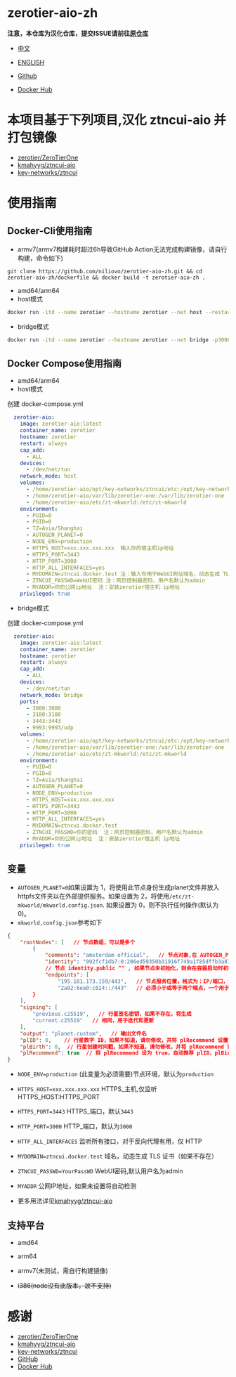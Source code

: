 # zerotier-aio-zh

**注意，本仓库为汉化仓库，提交ISSUE请前往[原仓库](https://github.com/kmahyyg/ztncui-aio)**

- [中文](./README.md)
- [ENGLISH](./README_EN.md)

- [Github](https://github.com/niliovo/zerotier-aio-zh)
- [Docker Hub](https://hub.docker.com/r/niliaerith/zerotier-aio-zh)

# 本项目基于下列项目,汉化 ztncui-aio 并打包镜像

- [zerotier/ZeroTierOne](https://github.niliovo.top/zerotier/ZeroTierOne)
- [kmahyyg/ztncui-aio](https://github.com/kmahyyg/ztncui-aio)
- [key-networks/ztncui](https://github.com/key-networks/ztncui)

# 使用指南

## Docker-Cli使用指南

- armv7(armv7构建耗时超过6h导致GitHub Action无法完成构建镜像，请自行构建，命令如下)

```
git clone https://github.com/niliovo/zerotier-aio-zh.git && cd zerotier-aio-zh/dockerfile && docker build -t zerotier-aio-zh .
```

- amd64/arm64
- host模式

```sh
docker run -itd --name zerotier --hostname zerotier --net host --restart always --cap-add=NET_ADMIN --device /dev/net/tun:/dev/net/tun -v /home/zerotier-aio/opt/key-networks/ztncui/etc:/opt/key-networks/ztncui/etc -v /home/zerotier-aio/var/lib/zerotier-one:/var/lib/zerotier-one -v /home/zerotier-aio/etc/zt-mkworld:/etc/zt-mkworld -e PUID=0 -e PGID=0 -e TZ=Asia/Shanghai -e AUTOGEN_PLANET=0 -e NODE_ENV=production -e HTTPS_HOST=127.0.0.1 -e HTTPS_PORT=3443 -e HTTP_PORT=3000 -e HTTP_ALL_INTERFACES=yes -e MYDOMAIN=你的域名 -e ZTNCUI_PASSWD=你的密码 -e MYADDR=你的公网ip --privileged=true zerotier-aio:latest

```

- bridge模式

```sh
docker run -itd --name zerotier --hostname zerotier --net bridge -p3000:3000 -p3180:3180 -p3443:3443 -p9993:9993/udp --restart always --cap-add=NET_ADMIN --device /dev/net/tun:/dev/net/tun -v /home/zerotier-aio/opt/key-networks/ztncui/etc:/opt/key-networks/ztncui/etc -v /home/zerotier-aio/var/lib/zerotier-one:/var/lib/zerotier-one -v /home/zerotier-aio/etc/zt-mkworld:/etc/zt-mkworld -e PUID=0 -e PGID=0 -e TZ=Asia/Shanghai -e AUTOGEN_PLANET=0 -e NODE_ENV=production -e HTTPS_HOST=127.0.0.1 -e HTTPS_PORT=3443 -e HTTP_PORT=3000 -e HTTP_ALL_INTERFACES=yes -e MYDOMAIN=你的域名 -e ZTNCUI_PASSWD=你的密码 -e MYADDR=你的公网ip --privileged=true zerotier-aio:latest
```

## Docker Compose使用指南

- amd64/arm64
- host模式

创建 docker-compose.yml
```compose.yml
  zerotier-aio:
    image: zerotier-aio:latest
    container_name: zerotier
    hostname: zerotier
    restart: always
    cap_add:
      - ALL
    devices:
      - /dev/net/tun
    network_mode: host
    volumes:
      - /home/zerotier-aio/opt/key-networks/ztncui/etc:/opt/key-networks/ztncui/etc
      - /home/zerotier-aio/var/lib/zerotier-one:/var/lib/zerotier-one
      - /home/zerotier-aio/etc/zt-mkworld:/etc/zt-mkworld
    environment:
      - PUID=0
      - PGID=0
      - TZ=Asia/Shanghai
      - AUTOGEN_PLANET=0
      - NODE_ENV=production
      - HTTPS_HOST=xxx.xxx.xxx.xxx  输入你的宿主机ip地址
      - HTTPS_PORT=3443
      - HTTP_PORT=3000
      - HTTP_ALL_INTERFACES=yes
      - MYDOMAIN=ztncui.docker.test 注：输入你用于WebUI网址域名，动态生成 TLS 证书（如果不存在）
      - ZTNCUI_PASSWD=WebUI密码 注：网页控制器密码，用户名默认为admin
      - MYADDR=你的公网ip地址  注：安装zerotier宿主机 ip地址
    privileged: true
```

- bridge模式

创建 docker-compose.yml
```compose.yml
  zerotier-aio:
    image: zerotier-aio:latest
    container_name: zerotier
    hostname: zerotier
    restart: always
    cap_add:
      - ALL
    devices:
      - /dev/net/tun
    network_mode: bridge
    ports:
      - 3000:3000
      - 3180:3180
      - 3443:3443
      - 9993:9993/udp
    volumes:
      - /home/zerotier-aio/opt/key-networks/ztncui/etc:/opt/key-networks/ztncui/etc
      - /home/zerotier-aio/var/lib/zerotier-one:/var/lib/zerotier-one
      - /home/zerotier-aio/etc/zt-mkworld:/etc/zt-mkworld
    environment:
      - PUID=0
      - PGID=0
      - TZ=Asia/Shanghai
      - AUTOGEN_PLANET=0
      - NODE_ENV=production
      - HTTPS_HOST=xxx.xxx.xxx.xxx
      - HTTPS_PORT=3443
      - HTTP_PORT=3000
      - HTTP_ALL_INTERFACES=yes
      - MYDOMAIN=ztncui.docker.test
      - ZTNCUI_PASSWD=你的密码  注：网页控制器密码，用户名默认为admin
      - MYADDR=你的公网ip地址  注：安装zerotier宿主机 ip地址
    privileged: true
```

## 变量

- `AUTOGEN_PLANET=0`如果设置为 1，将使用此节点身份生成planet文件并放入httpfs文件夹以在外部提供服务。如果设置为 2，将使用`/etc/zt-mkworld/mkworld.config.json`. 如果设置为 0，则不执行任何操作(默认为0)。
- `mkworld,config.json`参考如下

```json
{
    "rootNodes": [   // 节点数组，可以是多个
        {
            "comments": "amsterdam official",   // 节点对象,在 AUTOGEN_PLANET=1 时将自动生成
            "identity": "992fcf1db7:0:206ed59350b31916f749a1f85dffb3a8787dcbf83b8c6e9448d4e3ea0e3369301be716c3609344a9d1533850fb4460c50af43322bcfc8e13d3301a1f1003ceb6",  
            // 节点 identity.public ^^ , 如果节点未初始化，则会在容器启动时初始化
            "endpoints": [
                "195.181.173.159/443",   // 节点服务位置，格式为：IP/端口，如果 AUTOGEN_PLANET=1 将自动生成
                "2a02:6ea0:c024::/443"   // 必须小于或等于两个端点，一个用于 IPv4，一个用于 IPv6。如果有多个 IP，则设置具有不同标识的多个节点。
        }
    ],
    "signing": [
        "previous.c25519",   // 行星签名密钥，如果不存在，将生成
        "current.c25519"   // 相同，用于迭代和更新
    ],
    "output": "planet.custom",   // 输出文件名
    "plID": 0,    // 行星数字 ID，如果不知道，请勿修改，并将 plRecommend 设置为 true
    "plBirth": 0,  // 行星创建时间戳，如果不知道，请勿修改，并将 plRecommend 设为 true
    "plRecommend": true  // 将 plRecommend 设为 true，自动推荐 plID、plBirth 值。更多详情，请阅读 zerotier-one 官方软件仓库中的 mkworld 源代码
}
```

- `NODE_ENV=production` (此变量为必须需要)节点环境，默认为`production`
- `HTTPS_HOST=xxx.xxx.xxx.xxx` HTTPS_主机,仅监听 HTTPS_HOST:HTTPS_PORT
- `HTTPS_PORT=3443` HTTPS_端口，默认`3443`
- `HTTP_PORT=3000` HTTP_端口，默认为`3000`
- `HTTP_ALL_INTERFACES` 监听所有接口，对于反向代理有用，仅 HTTP
- `MYDOMAIN=ztncui.docker.test` 域名，动态生成 TLS 证书（如果不存在）
- `ZTNCUI_PASSWD=YourPassWD` WebUI密码,默认用户名为admin
- `MYADDR` 公网IP地址，如果未设置将自动检测

- 更多用法详见[kmahyyg/ztncui-aio](https://github.com/kmahyyg/ztncui-aio)

## 支持平台

- amd64
- arm64
- armv7(未测试，需自行构建镜像)

- ~~i386(node没有此版本，故不支持)~~

# 感谢

- [zerotier/ZeroTierOne](https://github.niliovo.top/zerotier/ZeroTierOne)
- [kmahyyg/ztncui-aio](https://github.com/kmahyyg/ztncui-aio)
- [key-networks/ztncui](https://github.com/key-networks/ztncui)
- [GitHub](https://github.com/)
- [Docker Hub](https://hub.docker.com/)
